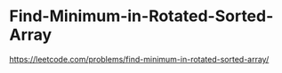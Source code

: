 # Find-Minimum-in-Rotated-Sorted-Array
https://leetcode.com/problems/find-minimum-in-rotated-sorted-array/
